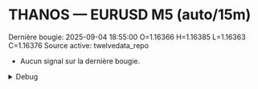 # THANOS — EURUSD M5 (auto/15m)
Dernière bougie: 2025-09-04 18:55:00  O=1.16366  H=1.16385  L=1.16363  C=1.16376
Source active: twelvedata_repo

- Aucun signal sur la dernière bougie.

<details><summary>Debug</summary>

- TD_API_KEY manquant.

</details>